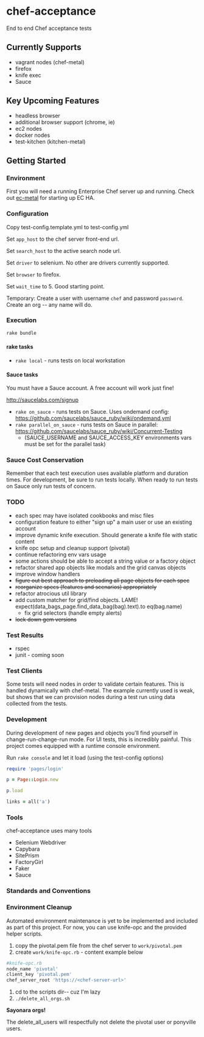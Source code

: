 chef-acceptance
===============

End to end Chef acceptance tests

## Currently Supports
 * vagrant nodes (chef-metal)
 * firefox
 * knife exec
 * Sauce

## Key Upcoming Features
 * headless browser
 * additional browser support (chrome, ie)
 * ec2 nodes
 * docker nodes
 * test-kitchen (kitchen-metal)

## Getting Started

### Environment
First you will need a running Enterprise Chef server up and running. Check out [ec-metal](https://github.com/opscode/ec-metal) for starting up EC HA.

### Configuration
Copy test-config.template.yml to test-config.yml

Set `app_host` to the chef server front-end url.

Set `search_host` to the active search node url.

Set `driver` to selenium.  No other are drivers currently supported.

Set `browser` to firefox.

Set `wait_time` to 5. Good starting point.

Temporary: Create a user with username `chef` and password `password`.  Create an org -- any name will do.

### Execution
```bash
rake bundle
```

#### rake tasks
 * `rake local` - runs tests on local workstation

#### Sauce tasks
You must have a Sauce account.  A free account will work just fine!

http://saucelabs.com/signup

 * `rake on_sauce` - runs tests on Sauce. Uses ondemand config: https://github.com/saucelabs/sauce_ruby/wiki/ondemand.yml
 * `rake parallel_on_sauce` - runs tests on Sauce in parallel: https://github.com/saucelabs/sauce_ruby/wiki/Concurrent-Testing
    * (SAUCE_USERNAME and SAUCE_ACCESS_KEY environments vars must be set for the parallel task)
 

### Sauce Cost Conservation
Remember that each test execution uses available platform and duration times.  For development, be sure to run tests locally.  When ready to run tests on Sauce only run tests of concern.

### TODO
 * each spec may have isolated cookbooks and misc files
 * configuration feature to either "sign up" a main user or use an existing account
 * improve dynamic knife execution. Should generate a knife file with static content
 * knife opc setup and cleanup support (pivotal)
 * continue refactoring env vars usage
 * some actions should be able to accept a string value or a factory object
 * refactor shared app objects like modals and the grid canvas objects
 * improve window handlers
 * ~~figure out best approach to preloading all page objects for each spec~~
 * ~~reorganize specs (features and scenarios) appropriately~~
 * refactor atrocious util library
 * add custom matcher for grid/find objects. LAME! expect(data_bags_page.find_data_bag(bag).text).to eq(bag.name)
    * fix grid selectors (handle empty alerts)
 * ~~lock down gem versions~~

### Test Results
 * rspec
 * junit - coming soon

### Test Clients
Some tests will need nodes in order to validate certain features.  This is handled dynamically with chef-metal.  The example currently used is weak, but shows that we can provision nodes during a test run using data collected from the tests.

### Development
During development of new pages and objects you'll find yourself in change-run-change-run mode.  For UI tests, this is incredibly painful.  This project comes equipped with a runtime console environment.

Run `rake console` and let it load (using the test-config options)

```ruby
require 'pages/login'

p = Page::Login.new

p.load

links = all('a')
```

### Tools
chef-acceptance uses many tools
 * Selenium Webdriver
 * Capybara
 * SitePrism
 * FactoryGirl
 * Faker
 * Sauce

### Standards and Conventions

### Environment Cleanup
Automated environment maintenance is yet to be implemented and included as part of this project.  For now, you can use knife-opc and the provided helper scripts.
 1. copy the pivotal.pem file from the chef server to `work/pivotal.pem`
 1. create `work/knife-opc.rb` - content example below

  ```ruby
  #knife-opc.rb
  node_name 'pivotal'
  client_key 'pivotal.pem'
  chef_server_root 'https://<chef-server-url>'
```

 1. cd to the scripts dir-- cuz I'm lazy
 1. `./delete_all_orgs.sh`


__Sayonara orgs!__

The delete_all_users will respectfully not delete the pivotal user or ponyville users.
